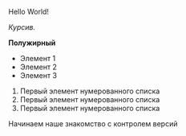 Hello World!

*Курсив.*

**Полужирный**

* Элемент 1
* Элемент 2
* Элемент 3

1. Первый элемент нумерованного списка
2. Первый элемент нумерованного списка
3. Первый элемент нумерованного списка

Начинаем наше знакомство с 
контролем версий